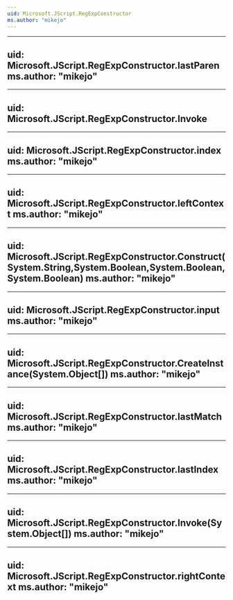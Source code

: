 ```yaml
---
uid: Microsoft.JScript.RegExpConstructor
ms.author: "mikejo"
---
```


---
uid: Microsoft.JScript.RegExpConstructor.lastParen
ms.author: "mikejo"
---

---
uid: Microsoft.JScript.RegExpConstructor.Invoke
---

---
uid: Microsoft.JScript.RegExpConstructor.index
ms.author: "mikejo"
---

---
uid: Microsoft.JScript.RegExpConstructor.leftContext
ms.author: "mikejo"
---

---
uid: Microsoft.JScript.RegExpConstructor.Construct(System.String,System.Boolean,System.Boolean,System.Boolean)
ms.author: "mikejo"
---

---
uid: Microsoft.JScript.RegExpConstructor.input
ms.author: "mikejo"
---

---
uid: Microsoft.JScript.RegExpConstructor.CreateInstance(System.Object[])
ms.author: "mikejo"
---

---
uid: Microsoft.JScript.RegExpConstructor.lastMatch
ms.author: "mikejo"
---

---
uid: Microsoft.JScript.RegExpConstructor.lastIndex
ms.author: "mikejo"
---

---
uid: Microsoft.JScript.RegExpConstructor.Invoke(System.Object[])
ms.author: "mikejo"
---

---
uid: Microsoft.JScript.RegExpConstructor.rightContext
ms.author: "mikejo"
---
